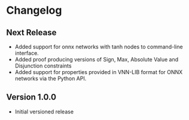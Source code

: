 # Changelog

## Next Release
* Added support for onnx networks with tanh nodes to command-line interface.
* Added proof producing versions of Sign, Max, Absolute Value and Disjunction constraints
* Added support for properties provided in VNN-LIB format for ONNX networks via the Python API.

## Version 1.0.0
* Initial versioned release